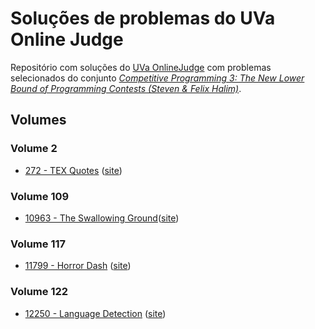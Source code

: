 # Soluções de problemas do UVa Online Judge #

Repositório com soluções do [UVa
OnlineJudge](https://onlinejudge.org/) com problemas selecionados do
conjunto *[Competitive Programming 3: The New Lower Bound of
Programming Contests (Steven & Felix
Halim)](https://onlinejudge.org/index.php?option=com_onlinejudge&Itemid=8&category=604)*.

## Volumes ##

### Volume 2 ###

  - [272 - TEX Quotes](code/00272.cc) ([site](https://onlinejudge.org/index.php?option=com_onlinejudge&Itemid=8&category=607&page=show_problem&problem=208))

### Volume 109 ###

  - [10963 - The Swallowing Ground](code/10963.cc)([site](https://onlinejudge.org/index.php?option=com_onlinejudge&Itemid=8&category=608&page=show_problem&problem=1904))

### Volume 117 ###

  - [11799 - Horror Dash](code/11799.cc) ([site](https://onlinejudge.org/index.php?option=com_onlinejudge&Itemid=8&category=608&page=show_problem&problem=2899))

### Volume 122 ###

  - [12250 - Language Detection](code/12250.cc) ([site](https://onlinejudge.org/index.php?option=com_onlinejudge&Itemid=8&category=607&page=show_problem&problem=3402))
